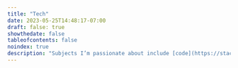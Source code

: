 ```yaml
---
title: "Tech"
date: 2023-05-25T14:48:17-07:00
draft: false: true
showthedate: false
tableofcontents: false
noindex: true
description: "Subjects I’m passionate about include [code](https://stackoverflow.com/users/265324/donald-jenkins)**, good** [web design](https://dribbble.com/donaldjenkins), Net neutrality, and avoiding government interference in the Internet. I write a lot about  Apple-related stuff, blogging techniques and trends in social networks."
---
```

